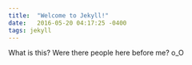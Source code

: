 ```yaml
---
title:  "Welcome to Jekyll!"
date:   2016-05-20 04:17:25 -0400
tags: jekyll
---
```

What is this? Were there people here before me? o_O 